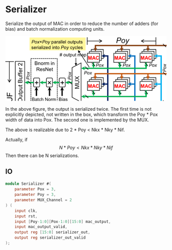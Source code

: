 # Serializer

Serialize the output of MAC in order to reduce the number of adders (for bias) and batch normalization computing units.

![image-20221105223352139](./README.assets/image-20221105223352139.png)

In the above figure, the output is serialized twice.
The first time is not explicitly depicted, not written in the box, which transform the Poy * Pox width of data into Pox.
The second one is implemented by the MUX.

The above is realizable due to 2 * Poy < Nkx * Nky * Nif.

Actually, if
$$
N*Poy < Nkx*Nky*Nif
$$
Then there can be N serializations.

## IO

```verilog
module Serializer #(
    parameter Pox = 3,
    parameter Poy = 3,
    parameter MUX_Channel = 2
) (
    input clk,
    input rst,
    input [Poy-1:0][Pox-1:0][15:0] mac_output,
    input mac_output_valid,
    output reg [15:0] serializer_out,
    output reg serializer_out_valid
);
```
